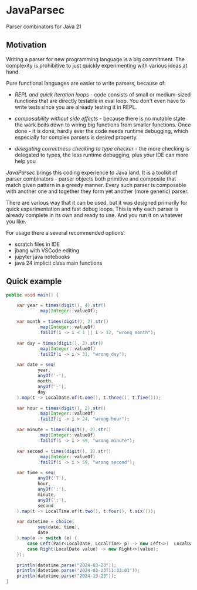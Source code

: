 # JavaParsec
Parser combinators for Java 21

## Motivation

Writing a parser for new programming language is a big commitment.
The complexity is prohibitive to just quickly experimenting with
various ideas at hand.

Pure functional languages are easier to write parsers, because of:

* *REPL and quick iteration loops* -  code consists of small or medium-sized
  functions that are directly testable in eval loop.
  You don't even have to write tests since you are already testing it in REPL.

* *composability without side effects* - because there is no mutable state
  the work boils down to wiring big functions from smaller functions.
  Once done - it is done, hardly ever the code needs runtime debugging,
  which especially for complex parsers is  desired property.

* *delegating correctness checking to type checker* - the more checking is delegated
  to types, the less runtime debugging, plus your IDE can more help you


*JavaParsec* brings this coding experience to Java land.
It is a toolkit of parser combinators - parser objects both primitive and composite
that match given pattern in a greedy manner. Every such parser is composable
with another one and together they form yet another (more generic) parser.

There are various way that it can be used, but it was designed primarily for
quick experimentation and fast debug loops. This is why each parser is already complete
in its own and ready to use. And you run it on whatever you like.

For usage there a several recommended options:

* scratch files in IDE
* jbang with VSCode editing
* jupyter java notebooks
* java 24 implicit class main functions


## Quick example

```java
public void main() {

    var year = times(digit(), 4).str()
            .map(Integer::valueOf);

    var month = times(digit(), 2).str()
            .map(Integer::valueOf)
            .failIf(i -> i < 1 || i > 12, "wrong month");

    var day = times(digit(), 2).str()
            .map(Integer::valueOf)
            .failIf(i -> i > 31, "wrong day");

    var date = seq(
            year,
            anyOf('-'),
            month,
            anyOf('-'),
            day
    ).map(t -> LocalDate.of(t.one(), t.three(), t.five()));

    var hour = times(digit(), 2).str()
            .map(Integer::valueOf)
            .failIf(i -> i > 24, "wrong hour");

    var minute = times(digit(), 2).str()
            .map(Integer::valueOf)
            .failIf(i -> i > 59, "wrong minute");

    var second = times(digit(), 2).str()
            .map(Integer::valueOf)
            .failIf(i -> i > 59, "wrong second");

    var time = seq(
            anyOf('T'),
            hour,
            anyOf(':'),
            minute,
            anyOf(':'),
            second
    ).map(t -> LocalTime.of(t.two(), t.four(), t.six()));

    var datetime = choice(
            seq(date, time),
            date
    ).map(e -> switch (e) {
        case Left(Pair<LocalDate, LocalTime> p) -> new Left<>(  LocalDateTime.of(p.first(), p.second()));
        case Right(LocalDate value) -> new Right<>(value);
    });

    println(datetime.parse("2024-03-23"));
    println(datetime.parse("2024-03-23T11:33:01"));
    println(datetime.parse("2024-13-23"));
}
```
